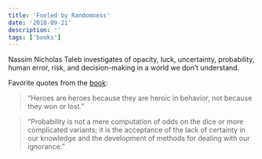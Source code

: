 ```yaml
---
title: 'Fooled by Randomness'
date: '2018-09-21'
description: ''
tags: ['books']
---
```


Nassim Nicholas Taleb investigates of opacity, luck, uncertainty, probability, human error, risk, and decision-making in a world we don’t understand.

Favorite quotes from the [book](https://amzn.eu/aV3w57P):

> “Heroes are heroes because they are heroic in behavior, not because they won or lost.”

> “Probability is not a mere computation of odds on the dice or more complicated variants; it is the acceptance of the lack of certainty in our knowledge and the development of methods for dealing with our ignorance.”
